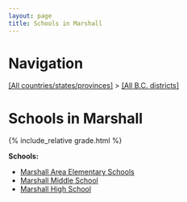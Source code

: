 ```yaml
---
layout: page
title: Schools in Marshall
---
```

# Navigation

[[All countries/states/provinces]](../..) > [[All B.C. districts]](..)

# Schools in Marshall

{% include_relative grade.html %}

**Schools:**

- [Marshall Area Elementary Schools](Marshall_Area_Elementary_Schools.md)
- [Marshall Middle School](Marshall_Middle_School.md)
- [Marshall High School](Marshall_High_School.md)
